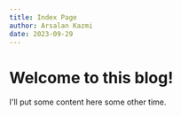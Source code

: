 ```yaml
---
title: Index Page
author: Arsalan Kazmi
date: 2023-09-29
---
```


# Welcome to this blog!

I'll put some content here some other time.
